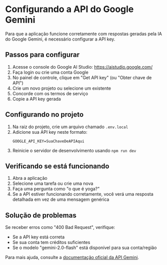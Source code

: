 # Configurando a API do Google Gemini

Para que a aplicação funcione corretamente com respostas geradas pela IA do Google Gemini, é necessário configurar a API key.

## Passos para configurar

1. Acesse o console do Google AI Studio: https://aistudio.google.com/
2. Faça login ou crie uma conta Google
3. No painel de controle, clique em "Get API key" (ou "Obter chave de API")
4. Crie um novo projeto ou selecione um existente
5. Concorde com os termos de serviço
6. Copie a API key gerada

## Configurando no projeto

1. Na raiz do projeto, crie um arquivo chamado `.env.local`
2. Adicione sua API key neste formato:
   ```
   GOOGLE_API_KEY=SuaChaveDeAPIAqui
   ```
3. Reinicie o servidor de desenvolvimento usando `npm run dev`

## Verificando se está funcionando

1. Abra a aplicação
2. Selecione uma tarefa ou crie uma nova
3. Faça uma pergunta como "o que é yoga?"
4. Se a API estiver funcionando corretamente, você verá uma resposta detalhada em vez de uma mensagem genérica

## Solução de problemas

Se receber erros como "400 Bad Request", verifique:

- Se a API key está correta
- Se sua conta tem créditos suficientes
- Se o modelo "gemini-2.0-flash" está disponível para sua conta/região

Para mais ajuda, consulte a [documentação oficial da API Gemini](https://ai.google.dev/docs/gemini_api_overview). 